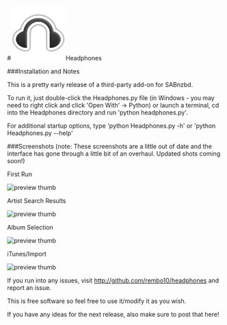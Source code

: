 #![preview thumb](https://github.com/rembo10/headphones/raw/master/data/images/headphoneslogo.png)Headphones

###Installation and Notes

This is a pretty early release of a third-party add-on for SABnzbd.

To run it, just double-click the Headphones.py file (in Windows - you may need to right click and click 'Open With' -> Python) or launch a terminal, cd into the Headphones directory and run 'python headphones.py'.

For additional startup options, type 'python Headphones.py -h' or 'python Headphones.py --help'

###Screenshots
(note: These screenshots are a little out of date and the interface has gone through a little bit of an overhaul. Updated shots coming soon!)

First Run

![preview thumb](http://img806.imageshack.us/img806/4202/headphones2.png)

Artist Search Results

![preview thumb](http://img12.imageshack.us/img12/7838/headphones4.png)

Album Selection

![preview thumb](http://img836.imageshack.us/img836/2880/headphones3.png)

iTunes/Import

![preview thumb](http://img62.imageshack.us/img62/1218/headphones1.png)

If you run into any issues, visit http://github.com/rembo10/headphones and report an issue. 

This is free software so feel free to use it/modify it as you wish. 

If you have any ideas for the next release, also make sure to post that here!